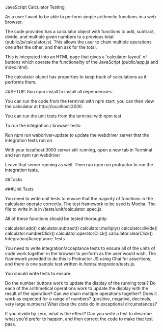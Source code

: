 JavaScript Calculator Testing

As a user I want to be able to perform simple arithmetic functions in a web browser.

The code provided has a calculator object with functions to add, subtract, divide, and multiple given numbers to a previous total (public/js/calculator.js). This allows the user to chain multiple operations one after the other, and then ask for the total.

This is integrated into an HTML page that gives a 'calculator layout' of buttons which operate the functionality of the JavaScript (public/app.js and index.html).

The calculator object has properties to keep track of calculations as it performs them.

##SETUP: Run npm install to install all dependencies.

You can run the code from the terminal with npm start, you can then view the calculator at http://localhost:3000.

You can run the unit tests from the terminal with npm test.

To run the integration / browser tests:

Run npm run webdriver-update to update the webdriver server that the integration tests run on.

With your localhost:3000 server still running, open a new tab in Terminal and run npm run webdriver

Leave that server running as well. Then run npm run protractor to run the integration tests.

##Tasks

###Unit Tests

You need to write unit tests to ensure that the majority of functions in the calculator operate correctly. The test framework to be used is Mocha. The file to write in is in /tests/unit/calculator_spec.js.

All of these functions should be tested thoroughly:

calculator.add()
calculator.subtract()
calculator.multiply()
calculator.divide()
calculator.numberClick()
calculator.operatorClick()
calculator.clearClick()
Integration/Acceptance Tests

You need to write integration/acceptance tests to ensure all of the units of code work together in the browser to perform as the user would wish. The framework provided to do this is Protractor JS using Chai for assertions, and there is one sample test written in /tests/integration/tests.js.

You should write tests to ensure:

Do the number buttons work to update the display of the running total?
Do each of the arithmetical operations work to update the display with the result of the operation?
Can we chain multiple operations together?
Does it work as expected for a range of numbers? (positive, negative, decimals, very large numbers)
What does the code do in exceptional circumstances?

If you divide by zero, what is the effect?
Can you write a test to describe what you'd prefer to happen, and then correct the code to make that test pass.
